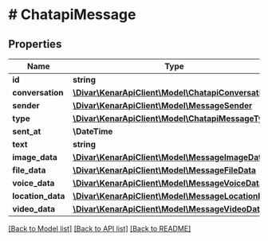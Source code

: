 # # ChatapiMessage

## Properties

Name | Type | Description | Notes
------------ | ------------- | ------------- | -------------
**id** | **string** |  | [optional]
**conversation** | [**\Divar\KenarApiClient\Model\ChatapiConversation**](ChatapiConversation.md) |  | [optional]
**sender** | [**\Divar\KenarApiClient\Model\MessageSender**](MessageSender.md) |  | [optional]
**type** | [**\Divar\KenarApiClient\Model\ChatapiMessageType**](ChatapiMessageType.md) |  | [optional]
**sent_at** | **\DateTime** |  | [optional]
**text** | **string** |  | [optional]
**image_data** | [**\Divar\KenarApiClient\Model\MessageImageData**](MessageImageData.md) |  | [optional]
**file_data** | [**\Divar\KenarApiClient\Model\MessageFileData**](MessageFileData.md) |  | [optional]
**voice_data** | [**\Divar\KenarApiClient\Model\MessageVoiceData**](MessageVoiceData.md) |  | [optional]
**location_data** | [**\Divar\KenarApiClient\Model\MessageLocationData**](MessageLocationData.md) |  | [optional]
**video_data** | [**\Divar\KenarApiClient\Model\MessageVideoData**](MessageVideoData.md) |  | [optional]

[[Back to Model list]](../../README.md#models) [[Back to API list]](../../README.md#endpoints) [[Back to README]](../../README.md)
